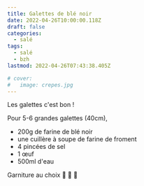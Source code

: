 ```yaml
---
title: Galettes de blé noir
date: 2022-04-26T10:00:00.118Z
draft: false
categories:
  - salé
tags:
  - salé
  - bzh
lastmod: 2022-04-26T07:43:38.405Z

# cover:
#   image: crepes.jpg
---
```


Les galettes c'est bon !

<!--more-->

Pour 5-6 grandes galettes (40cm),

 - 200g de farine de blé noir
 - une cuillère à soupe de farine de froment
 - 4 pincées de sel
 - 1 œuf
 - 500ml d'eau


Garniture au choix 🥚 🥓 🧀
